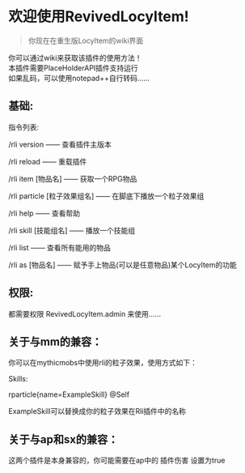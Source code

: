# 欢迎使用RevivedLocyItem!  
> 你现在在重生版LocyItem的wiki界面

你可以通过wiki来获取该插件的使用方法！  
本插件需要PlaceHolderAPI插件支持运行    
如果乱码，可以使用notepad++自行转码……  
  
## 基础:  
指令列表:  

/rli version —— 查看插件主版本  

/rli reload —— 重载插件  

/rli item [物品名] —— 获取一个RPG物品 

/rli particle [粒子效果组名] —— 在脚底下播放一个粒子效果组  

/rli help —— 查看帮助

/rli skill [技能组名] —— 播放一个技能组

/rli list —— 查看所有能用的物品

/rli as [物品名] —— 赋予手上物品(可以是任意物品)某个LocyItem的功能


## 权限:  

都需要权限 RevivedLocyItem.admin 来使用……

## 关于与mm的兼容：

你可以在mythicmobs中使用rli的粒子效果，使用方式如下：

Skills:
  
  rparticle{name=ExampleSkill} @Self
  
ExampleSkill可以替换成你的粒子效果在Rli插件中的名称




## 关于与ap和sx的兼容：

这两个插件是本身兼容的，你可能需要在ap中的 插件伤害 设置为true
